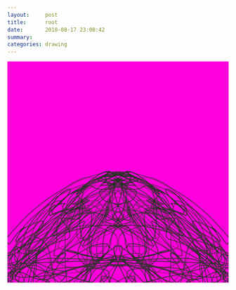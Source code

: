 ```yaml
---
layout:     post
title:      root
date:       2018-08-17 23:00:42
summary:    
categories: drawing
---
```

![root](/images/diary/root.png "a metaphor")
